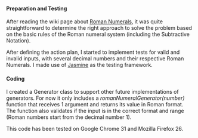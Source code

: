 #### Preparation and Testing

After reading the wiki page about [Roman Numerals](http://wikipedia.org/wiki/Roman_numerals), it was quite straightforward to determine the right approach to solve the problem based on the basic rules of the Roman numeral system (including the Subtractive Notation).

After defining the action plan, I started to implement tests for valid and invalid inputs, with several decimal numbers and their respective Roman Numerals. I made use of [Jasmine](https://jasmine.github.io/) as the testing framework.


#### Coding

I created a Generator class to support other future implementations of generators. For now it only includes a *romanNumeralGenerator(number)* function that receives 1 argument and returns its value in Roman format. The function also validates if the input is in the correct format and range (Roman numbers start from the decimal number 1).

This code has been tested on Google Chrome 31 and Mozilla Firefox 26.
